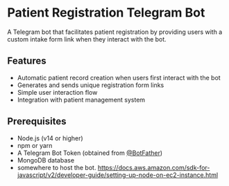 # Patient Registration Telegram Bot

A Telegram bot that facilitates patient registration by providing users with a custom intake form link when they interact with the bot.

## Features

- Automatic patient record creation when users first interact with the bot
- Generates and sends unique registration form links
- Simple user interaction flow
- Integration with patient management system

## Prerequisites

- Node.js (v14 or higher)
- npm or yarn
- A Telegram Bot Token (obtained from [@BotFather](https://t.me/botfather))
- MongoDB database
- somewhere to host the bot. https://docs.aws.amazon.com/sdk-for-javascript/v2/developer-guide/setting-up-node-on-ec2-instance.html
